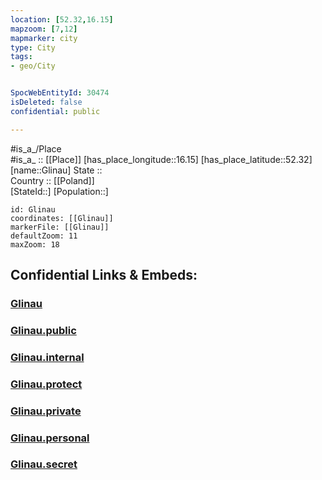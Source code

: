 ```yaml
---
location: [52.32,16.15] 
mapzoom: [7,12] 
mapmarker: city 
type: City
tags:
- geo/City


SpocWebEntityId: 30474
isDeleted: false
confidential: public

---
```

#is_a_/Place  
#is_a_ :: [[Place]] 
[has_place_longitude::16.15] 
[has_place_latitude::52.32] 
[name::Glinau] 
State ::  
Country :: [[Poland]]  
[StateId::] 
[Population::] 



```leaflet
id: Glinau
coordinates: [[Glinau]] 
markerFile: [[Glinau]] 
defaultZoom: 11 
maxZoom: 18
```


## Confidential Links & Embeds: 

### [Glinau](/_Standards/Earth/Continent/Europe/Europe~East/Poland/Provinces~Poland/Greater_Poland/City/Glinau.md) 

### [Glinau.public](/_public/Earth/Continent/Europe/Europe~East/Poland/Provinces~Poland/Greater_Poland/City/Glinau.public.md) 

### [Glinau.internal](/_internal/Earth/Continent/Europe/Europe~East/Poland/Provinces~Poland/Greater_Poland/City/Glinau.internal.md) 

### [Glinau.protect](/_protect/Earth/Continent/Europe/Europe~East/Poland/Provinces~Poland/Greater_Poland/City/Glinau.protect.md) 

### [Glinau.private](/_private/Earth/Continent/Europe/Europe~East/Poland/Provinces~Poland/Greater_Poland/City/Glinau.private.md) 

### [Glinau.personal](/_personal/Earth/Continent/Europe/Europe~East/Poland/Provinces~Poland/Greater_Poland/City/Glinau.personal.md) 

### [Glinau.secret](/_secret/Earth/Continent/Europe/Europe~East/Poland/Provinces~Poland/Greater_Poland/City/Glinau.secret.md)

